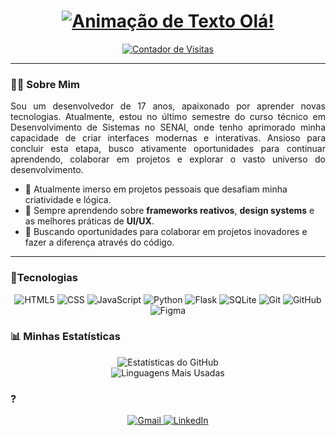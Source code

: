 <p align="center">
  </p>

<div align="center">
  <h1>
    <a href="https://git.io/typing-svg">
      <img src="https://readme-typing-svg.herokuapp.com?font=Fira+Code&size=32&pause=1000&color=58A6FF&center=true&vCenter=true&width=150&lines=Ol%C3%A1!+%F0%9F%91%8B" alt="Animação de Texto Olá!">
    </a>
  </h1>
</div>

<p align="center">
  <a href="https://github.com/vini1912">
    <img src="https://komarev.com/ghpvc/?username=vini1912&label=Profile%20views&color=0e75b6&style=flat" alt="Contador de Visitas" />
  </a>
</p>

---

### 👨‍💻 Sobre Mim

<p align="justify">
Sou um desenvolvedor de 17 anos, apaixonado por aprender novas tecnologias. Atualmente, estou no último semestre do curso técnico em Desenvolvimento de Sistemas no SENAI, onde tenho aprimorado minha capacidade de criar interfaces modernas e interativas. Ansioso para concluir esta etapa, busco ativamente oportunidades para continuar aprendendo, colaborar em projetos e explorar o vasto universo do desenvolvimento.
</p>

- 🔭 Atualmente imerso em projetos pessoais que desafiam minha criatividade e lógica.
- 🌱 Sempre aprendendo sobre **frameworks reativos**, **design systems** e as melhores práticas de **UI/UX**.
- 🚀 Buscando oportunidades para colaborar em projetos inovadores e fazer a diferença através do código.

---

### 🚀Tecnologias

<div align="center">
  <p>
    <img src="https://img.shields.io/badge/HTML5-E34F26?style=for-the-badge&logo=html5&logoColor=white" alt="HTML5" />
    <img src="https://img.shields.io/badge/CSS3-1572B6?style=for-the-badge&logo=css3&logoColor=white" alt="CSS" />
    <img src="https://img.shields.io/badge/JavaScript-F7DF1E?style=for-the-badge&logo=javascript&logoColor=black" alt="JavaScript" />
    <img src="https://img.shields.io/badge/Python-3776AB?style=for-the-badge&logo=python&logoColor=white" alt="Python" />
    <img src="https://img.shields.io/badge/Flask-000000?style=for-the-badge&logo=flask&logoColor=white" alt="Flask" />
    <img src="https://img.shields.io/badge/SQLite-003B57?style=for-the-badge&logo=sqlite&logoColor=white" alt="SQLite" />
    <img src="https://img.shields.io/badge/GIT-E44C30?style=for-the-badge&logo=git&logoColor=white" alt="Git" />
    <img src="https://img.shields.io/badge/GitHub-181717?style=for-the-badge&logo=github&logoColor=white" alt="GitHub" />
    <img src="https://img.shields.io/badge/Figma-F24E1E?style=for-the-badge&logo=figma&logoColor=white" alt="Figma" />
  </p>
</div>

### 📊 Minhas Estatísticas

<p align="center">
  <img src="https://github-readme-stats.vercel.app/api?username=vini1912&show_icons=true&theme=dracula&include_all_commits=true&count_private=true" alt="Estatísticas do GitHub"/>
  <br/>
  <img src="https://github-readme-stats.vercel.app/api/top-langs/?username=vini1912&layout=compact&langs_count=8&theme=dracula" alt="Linguagens Mais Usadas"/>
</p>


###  ?

<p align="center">
  <a href="mailto:vinicius.o.lima89@gmail.com" target="_blank">
    <img src="https://img.shields.io/badge/Gmail-D14836?style=for-the-badge&logo=gmail&logoColor=white" alt="Gmail" />
  </a>
  <a href="https://www.linkedin.com/in/SEU-PERFIL-AQUI/" target="_blank">
    <img src="https://img.shields.io/badge/LinkedIn-0077B5?style=for-the-badge&logo=linkedin&logoColor=white" alt="LinkedIn" />
  </a>
</p>

